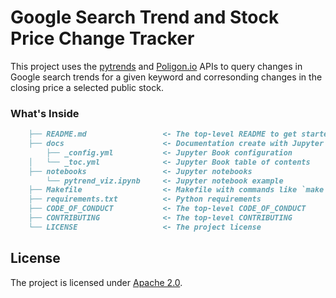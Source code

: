 # Google Search Trend and Stock Price Change Tracker

This project uses the [pytrends](https://pypi.org/project/pytrends/) and [Poligon.io](https://polygon.io/) APIs to query changes in Google search trends for a given keyword and corresonding changes in the closing price a selected public stock.

### What's Inside

```markdown
    ├── README.md                 <- The top-level README to get started using this project.
    ├── docs                      <- Documentation create with Jupyter Book
        ├── _config.yml           <- Jupyter Book configuration
    │   └── _toc.yml              <- Jupyter Book table of contents
    ├── notebooks                 <- Jupyter notebooks
        └── pytrend_viz.ipynb     <- Jupyter notebook example
    ├── Makefile                  <- Makefile with commands like `make docs` or `make data`
    ├── requirements.txt          <- Python requirements
    ├── CODE_OF_CONDUCT           <- The top-level CODE_OF_CONDUCT
    ├── CONTRIBUTING              <- The top-level CONTRIBUTING
    └── LICENSE                   <- The project license
```

## License

The project is licensed under [Apache 2.0](https://www.apache.org/licenses/LICENSE-2.0).
